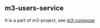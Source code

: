 ## m3-users-service  

It is a part of m3-project, see 
[m3-compose](https://github.com/a-f-larionov/m3-compose/blob/main/README.md)